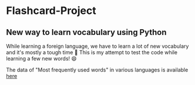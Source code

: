 # Flashcard-Project
## New way to learn vocabulary using Python

While learning a foreign language, we have to learn a lot of new vocabulary and it's mostly a tough time 🙁 This is my attempt to test the code while learning a few new words! 😄

The data of "Most frequently used words" in various languages is available [here](https://github.com/hermitdave/FrequencyWords)
